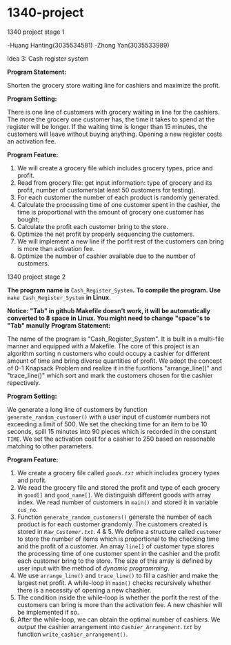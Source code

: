 # 1340-project
1340 project stage 1

-Huang Hanting(3035534581)
-Zhong Yan(3035533989)

Idea 3: Cash register system

**Program Statement:** 

Shorten the grocery store waiting line for cashiers and maximize the profit.

**Program Setting:**

There is one line of customers with grocery waiting in line for the cashiers. The more the grocery one customer has, the time it takes to spend at the register will be longer. If the waiting time is longer than 15 minutes, the customers will leave without buying anything. Opening a new register costs an activation fee. 

**Program Feature:**
1. We will create a grocery file which includes grocery types, price and profit.
2. Read from grocery file: get input information: type of grocery and its profit, number of customers(at least 50 customers for testing).
3. For each customer the number of each product is randomly generated.
4. Calculate the processing time of one customer spent in the cashier, the time is proportional with the amount of grocery one customer has bought;
5. Calculate the profit each customer bring to the store.
6. Optimize the net profit by properly sequencing the customers. 
7. We will implement a new line if the porfit rest of the customers can bring is more than activation fee.
8. Optimize the number of cashier available due to the number of customers.

1340 project stage 2

**The program name is** `Cash_Register_System`**.**
**To compile the program. Use** `make Cash_Register_System` **in Linux.**

**Notice: "Tab" in github Makefile doesn't work, it will be automatically converted to 8 space in Linux. You might need to change** **"space"s to "Tab" manully**
**Program Statement:**

The name of the program is "Cash_Register_System". It is built in a multi-file manner and equipped with a Makefile.
The core of this project is an algorithm sorting n customers who could occupy a cashier for different amount of time and bring diverse quantities of profit. We adopt the concept of 0-1 Knapsack Problem and realize it in the fucntions "arrange_line()" and "trace_line()" which sort and mark the customers chosen for the cashier repectively.


**Program Setting:**

We generate a long line of customers by function `generate_random_customer()` with a user input of customer numbers not exceeding a limit of 500. We set the checking time for an item to be 10 seconds, spill 15 minutes into 90 pieces which is recorded in the constant `TIME`. We set the activation cost for a cashier to 250 based on reasonable matching to other parameters.

**Program Feature:**
1. We create a grocery file called *`goods.txt`* which includes grocery types and profit.
2. We read the grocery file and stored the profit and type of each grocery in `good[]` and `good_name[]`. We distinguish different goods with array index. We read number of customers in `main()` and stored it in variable `cus_no`.
3. Function `generate_random_customers()` generate the number of each product is for each customer grandomly. The customers created is stored in *`Raw_Customer.txt`*.
4 & 5. We define a structure called `customer` to store the number of items which is proportional to the checking time and the profit of a customer. An array `line[]` of customer type stores the processing time of one customer spent in the cashier and the profit each customer bring to the store. The size of this array is defined by user input with the method of *dynamic programming*.
6. We use `arrange_line()` and `trace_line()` to fill a cashier and make the largest net profit. A while-loop in `main()` checks recursively whether there is a necessity of opening a new chashier.  
7. The condition inside the while-loop is whether the porfit the rest of the customers can bring is more than the activation fee.  A new chashier will be implemented if so.
8. After the while-loop, we can obtain the optimal number of cashiers. We *output* the cashier arrangement into *`Cashier_Arrangement.txt`* by function `write_cashier_arrangement()`.
